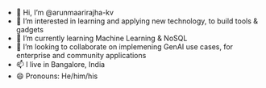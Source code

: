 - 👋 Hi, I’m @arunmaarirajha-kv
- 👀 I’m interested in learning and applying new technology, to build tools & gadgets
- 🌱 I’m currently learning Machine Learning & NoSQL
- 💞️ I’m looking to collaborate on implemening GenAI use cases, for enterprise and community applications
- 📫 I live in Bangalore, India
- 😄 Pronouns: He/him/his

